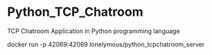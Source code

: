 # Python_TCP_Chatroom
TCP Chatroom Application in Python programming language

docker run -p 42069:42069 lonelymous/python_tcpchatroom_server
